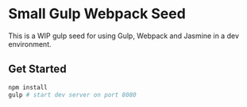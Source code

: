 # Small Gulp Webpack Seed

This is a WIP gulp seed for using Gulp, Webpack and Jasmine in a dev
environment.

## Get Started

```bash
npm install
gulp # start dev server on port 8080
```
